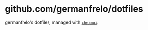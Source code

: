 # github.com/germanfrelo/dotfiles

germanfrelo's dotfiles, managed with [`chezmoi`](https://github.com/twpayne/chezmoi).
